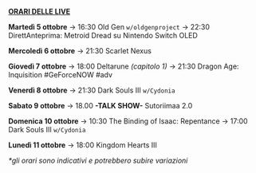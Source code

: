 <b><u>ORARI DELLE LIVE</u></b>

<b>Martedì 5 ottobre</b> 
→ 16:30 Old Gen <code>w/oldgenproject</code>
→ 22:30 DirettAnteprima: Metroid Dread su Nintendo Switch OLED

<b>Mercoledì 6 ottobre</b>
→ 21:30 Scarlet Nexus

<b>Giovedì 7 ottobre</b>
→ 18:00 Deltarune <i>(capitolo 1)</i>
→ 21:30 Dragon Age: Inquisition #GeForceNOW #adv

<b>Venerdì 8 ottobre</b>
→ 21:30 Dark Souls III <code>w/Cydonia</code>

<b>Sabato 9 ottobre</b>
→ 18.00 <b>-TALK SHOW-</b> Sutoriimaa 2.0

<b>Domenica 10 ottobre</b>
→ 10:30 The Binding of Isaac: Repentance
→ 17:00 Dark Souls III <code>w/Cydonia</code>

<b>Lunedì 11 ottobre</b>
→ 18:00 Kingdom Hearts III


<i>*gli orari sono indicativi e potrebbero subire variazioni</i>
